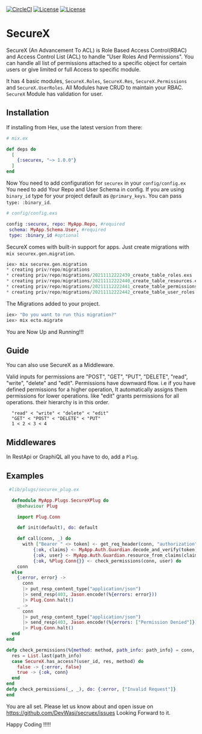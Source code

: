 [![CircleCI](https://circleci.com/github/wasitanbits/secruex.svg?style=svg)](https://app.circleci.com/pipelines/github/wasitanbits/secruex?branch=master)
[![License](https://img.shields.io/github/license/wasitanbits/secruex)](https://img.shields.io/github/license/wasitanbits/secruex)
[![License](https://img.shields.io/hexpm/dt/securex.svg)](https://img.shields.io/hexpm/dt/securex.svg)

# SecureX

SecureX (An Advancement To ACL) is Role Based Access Control(RBAC) and Access Control List (ACL) to handle "User Roles And Permissions".
You can handle all list of permissions attached to a specific object for certain users or give limited or full Access to specific
module.

It has 4 basic modules, `SecureX.Roles`, `SecureX.Res`, `SecureX.Permissions` and `SecureX.UserRoles`.
All Modules have CRUD to maintain your RBAC.
`SecureX` Module has validation for user.

## Installation

If installing from Hex, use the latest version from there:
  ```elixir
  # mix.ex

  def deps do
    [
      {:securex, "~> 1.0.0"}
    ]
  end
  ```
Now You need to add configuration for `securex` in your `config/config.ex`
You need to add Your Repo and User Schema in config. 
If you are using `binary_id` type for your project default as `@primary_keys`. You can pass `type: :binary_id`.
  ```elixir
  # config/config.exs

  config :securex, repo: MyApp.Repo, #required
   schema: MyApp.Schema.User, #required
   type: :binary_id #optional
  ```
SecureX comes with built-in support for apps. Just create migrations with `mix securex.gen.migration`.
  ```elixir
  iex> mix securex.gen.migration
  * creating priv/repo/migrations
  * creating priv/repo/migrations/20211112222439_create_table_roles.exs
  * creating priv/repo/migrations/20211112222440_create_table_resources.exs
  * creating priv/repo/migrations/20211112222441_create_table_permissions.exs
  * creating priv/repo/migrations/20211112222442_create_table_user_roles.exs
  ```
The Migrations added to your project.
  ```elixir
  iex> "Do you want to run this migration?"
  iex> mix ecto.migrate
  ```
You are Now Up and Running!!!

## Guide

You can also use SecureX as a Middleware.

Valid inputs for permissions are "POST", "GET", "PUT", "DELETE", "read", "write", "delete" and "edit".
Permissions have downward flow. i.e if you have defined permissions for a higher operation,
It automatically assigns them permissions for lower operations.
like "edit" grants permissions for all operations. their hierarchy is in this order.

  ```
    "read" < "write" < "delete" < "edit"
    "GET" < "POST" < "DELETE" < "PUT"
    1 < 2 < 3 < 4
  ```

## Middlewares
In RestApi or GraphiQL all you have to do, add a `Plug`.

## Examples
  ```elixir
   #lib/plugs/securex_plug.ex

    defmodule MyApp.Plugs.SecureXPlug do
      @behaviour Plug

      import Plug.Conn

      def init(default), do: default

      def call(conn, _) do
        with ["Bearer " <> token] <- get_req_header(conn, "authorization"),
            {:ok, claims} <- MyApp.Auth.Guardian.decode_and_verify(token),
            {:ok, user} <- MyApp.Auth.Guardian.resource_from_claims(claims),
            {:ok, %Plug.Conn{}} <- check_permissions(conn, user) do
      conn
    else
      {:error, error} ->
        conn
        |> put_resp_content_type("application/json")
        |> send_resp(403, Jason.encode!(%{errors: error}))
        |> Plug.Conn.halt()
      _ ->
        conn
        |> put_resp_content_type("application/json")
        |> send_resp(403, Jason.encode!(%{errors: ["Permission Denied"]}))
        |> Plug.Conn.halt()
    end
  end

  defp check_permissions(%{method: method, path_info: path_info} = conn, %{id: user_id}) do
    res = List.last(path_info)
    case SecureX.has_access?(user_id, res, method) do
      false -> {:error, false}
      true -> {:ok, conn}
    end
  end
  defp check_permissions(_, _), do: {:error, ["Invalid Request"]}
  end
  ```
You are all set. 
Please let us know about and open issue on https://github.com/DevWasi/secruex/issues
Looking Forward to it. 

Happy Coding !!!!!
